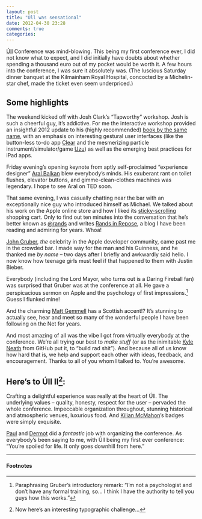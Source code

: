 ```yaml
---
layout: post
title: "Úll was sensational"
date: 2012-04-30 23:28
comments: true
categories: 
---
```


[Úll](http://ull.ie) Conference was mind-blowing. This being my first conference ever, I did not know what to expect, and I did initially have doubts about whether spending a thousand euro out of my pocket would be worth it. A few hours into the conference, I was sure it absolutely was. (The luscious Saturday dinner banquet at the Kilmainham Royal Hospital, concocted by a Michelin-star chef, made the ticket even seem underpriced.)

Some highlights
-------

The weekend kicked off with Josh Clark’s “Tapworthy” workshop. Josh is such a cheerful guy, it’s addictive. For me the interactive workshop provided an insightful 2012 update to his (highly recommended) [book by the same name](http://www.amazon.de/gp/product/1449381650/ref=as_li_ss_tl?ie=UTF8&tag=biblioyang-21&linkCode=as2&camp=1638&creative=19454&creativeASIN=1449381650), with an emphasis on interesting gestural user interfaces (like the button-less to-do app [Clear](http://itunes.apple.com/us/app/clear/id493136154?mt=8) and the mesmerizing particle instrument/simulator/game [Uzu](http://itunes.apple.com/app/uzu/id376551723?mt=8)) as well as the emerging best practices for iPad apps.

Friday evening’s opening keynote from aptly self-proclaimed “experience designer” [Aral Balkan](http://aralbalkan.com) blew everybody’s minds. His exuberant rant on toilet flushes, elevator buttons, and gimme-clean-clothes machines was legendary. I hope to see Aral on TED soon.

That same evening, I was casually chatting near the bar with an exceptionally nice guy who introduced himself as Michael. We talked about his work on the Apple online store and how I liked its [sticky-scrolling](https://blog.compeople.eu/apps/?p=32) shopping cart. Only to find out ten minutes into the conversation that he’s better known as [@rands](https://twitter.com/#!/rands) and writes [Rands in Repose](http://www.randsinrepose.com), a blog I have been reading and admiring for years. Whoa!

<div style="display:none; float:right; margin-left:1em; width:230px; font-size:0.8em;">
<p><img src="http://XXXXX.jpg" align="right" alt="John Gruber speaking from the altar, at Úll Conference. Kilmainham Royal Hospital, Dublin" /></p></div>

[John Gruber](http://daringfireball.net), *the* celebrity in the Apple developer community, came past me in the crowded bar. I made way for the man and his Guinness, and he thanked me *by name* – two days after I briefly and awkwardly said hello. I now know how teenage girls must feel if that happened to them with Justin Bieber.

Everybody (including the Lord Mayor, who turns out is a Daring Fireball fan) was surprised that Gruber was at the conference at all. He gave a perspicacious sermon on Apple and the psychology of first impressions.[^1] Guess I flunked mine!

And the charming [Matt Gemmell](http://mattgemmell.com) has a Scottish accent!? It’s stunning to actually see, hear and meet so many of the wonderful people I have been following on the Net for years.

And most amazing of all was the vibe I got from virtually everybody at the conference. We’re all trying our best to *make stuff* (or as the inimitable [Kyle Neath](https://twitter.com/#!/kneath) from GitHub put it, to “build rad shit”). And because all of us know how hard that is, we help and support each other with ideas, feedback, and encouragement. Thanks to all of you whom I talked to. You’re awesome.

Here’s to Úll II[^2]:
-------

Crafting a delightful experience was really at the heart of Úll. The underlying values – quality, honesty, respect for the user – pervaded the whole conference. Impeccable organization throughout, stunning historical and atmospheric venues, luxurious food. And [Kilian McMahon](https://twitter.com/#!/kilmc)’s badges were simply exquisite.

[Paul](https://twitter.com/#!/paulca) and [Dermot](https://twitter.com/#!dermdaly) did a *fantastic* job with organizing the conference. As everybody’s been saying to me, with Úll being my first ever conference: “You’re spoiled for life. It only goes downhill from here.”

---

#### Footnotes

[^1]: Paraphrasing Gruber’s introductory remark: “I’m not a psychologist and don’t have any formal training, so… I think I have the authority to tell you guys how this works.”
[^2]:Now here’s an interesting typographic challenge…
